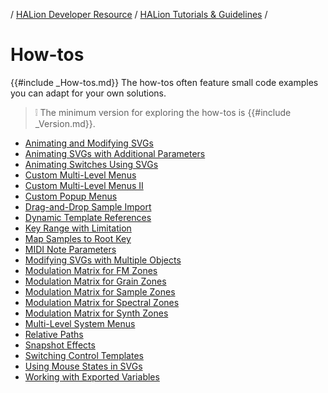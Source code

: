 / [HALion Developer Resource](../../HALion-Developer-Resource.md) / [HALion Tutorials & Guidelines](./HALion-Tutorials-Guidelines.md) /

# How-tos

{{#include _How-tos.md}} The how-tos often feature small code examples you can adapt for your own solutions.

>&#10069; The minimum version for exploring the how-tos is {{#include _Version.md}}.

* [Animating and Modifying SVGs](./Animating-and-Modifying-SVGs.md)
* [Animating SVGs with Additional Parameters](./Animating-SVGs-with-Additional-Parameters.md)
* [Animating Switches Using SVGs](./Animating-Switches-Using-SVGs.md)
* [Custom Multi-Level Menus](./Custom-Multi-Level-Menus.md)
* [Custom Multi-Level Menus II](./Custom-Multi-Level-Menus-II.md)
* [Custom Popup Menus](./Custom-Popup-Menus.md)
* [Drag-and-Drop Sample Import](./Drag-and-Drop-Sample-Import.md)
* [Dynamic Template References](./Dynamic-Template-References.md)
* [Key Range with Limitation](./Key-Range-with-Limitation.md)
* [Map Samples to Root Key](./Map-Samples-to-Root-Key.md)
* [MIDI Note Parameters](./MIDI-Note-Parameters.md)
* [Modifying SVGs with Multiple Objects](./Modifying-SVGs-with-Multiple-Objects.md)
* [Modulation Matrix for FM Zones](./Modulation-Matrix-for-FM-Zones.md)
* [Modulation Matrix for Grain Zones](./Modulation-Matrix-for-Grain-Zones.md)
* [Modulation Matrix for Sample Zones](./Modulation-Matrix-for-Sample-Zones.md)
* [Modulation Matrix for Spectral Zones](./Modulation-Matrix-for-Spectral-Zones.md)
* [Modulation Matrix for Synth Zones](./Modulation-Matrix-for-Synth-Zones.md)
* [Multi-Level System Menus](./Multi-Level-System-Menus.md)
* [Relative Paths](./Relative-Paths.md)
* [Snapshot Effects](./Snapshot-Effects.md)
* [Switching Control Templates](./Switching-Control-Templates.md)
* [Using Mouse States in SVGs](./Using-Mouse-States-in-SVGs.md)
* [Working with Exported Variables](./Working-with-Exported-Variables.md)